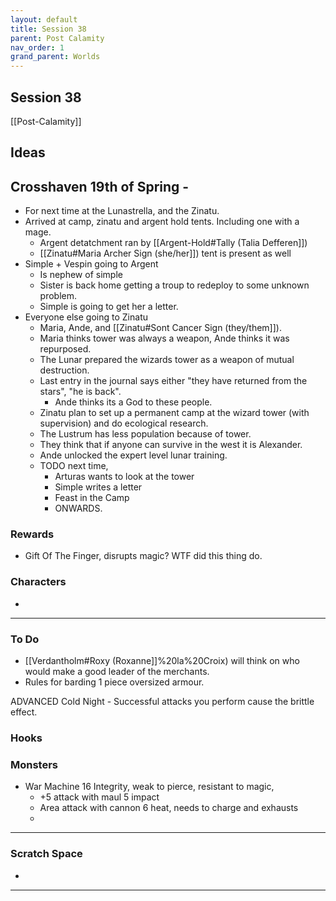 ```yaml
---
layout: default
title: Session 38
parent: Post Calamity
nav_order: 1
grand_parent: Worlds
---
```

## Session 38
[[Post-Calamity]]

## Ideas

## Crosshaven 19th of Spring -
* For next time at the Lunastrella, and the Zinatu. 
* Arrived at camp, zinatu and argent hold tents. Including one with a mage.
	* Argent detatchment ran by [[Argent-Hold#Tally (Talia Defferen]])
	* [[Zinatu#Maria Archer Sign (she/her]]) tent is present as well
* Simple + Vespin going to Argent
	* Is nephew of simple
	* Sister is back home getting a troup to redeploy to some unknown problem. 
	* Simple is going to get her a letter.
* Everyone else going to Zinatu
	* Maria, Ande, and [[Zinatu#Sont Cancer Sign (they/them]]).
	* Maria thinks tower was always a weapon, Ande thinks it was repurposed.
	* The Lunar prepared the wizards tower as a weapon of mutual destruction. 
	* Last entry in the journal says either "they have returned from the stars", "he is back".
		* Ande thinks its a God to these people. 
	* Zinatu plan to set up a permanent camp at the wizard tower (with supervision) and do ecological research.
	* The Lustrum has less population because of tower.
	* They think that if anyone can survive in the west it is Alexander. 
	* Ande unlocked the expert level lunar training.
	* TODO next time,
		* Arturas wants to look at the tower
		* Simple writes a letter
		* Feast in the Camp
		* ONWARDS.
### Rewards
* Gift Of The Finger, disrupts magic? WTF did this thing do.

### Characters
* 
 ---

### To Do

* [[Verdantholm#Roxy (Roxanne]]%20la%20Croix) will think on who would make a good leader of the merchants.
* Rules for barding 1 piece oversized armour. 

ADVANCED Cold Night - Successful attacks you perform cause the brittle effect.

### Hooks

### Monsters
* War Machine 16 Integrity, weak to pierce, resistant to magic, 
	* +5 attack with maul 5 impact
	* Area attack with cannon 6 heat, needs to charge and exhausts
	* 




---

### Scratch Space
* 







---